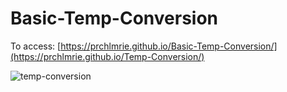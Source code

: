 # Basic-Temp-Conversion

To access: [https://prchlmrie.github.io/Basic-Temp-Conversion/](https://prchlmrie.github.io/Temp-Conversion/)

![temp-conversion](https://github.com/user-attachments/assets/ee4d77f1-375d-4307-a43d-19cebf1bd5d0)

